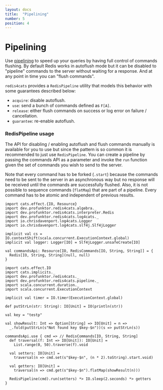 ```yaml
---
layout: docs
title:  "Pipelining"
number: 5
position: 4
---
```


# Pipelining

Use [pipelining](https://redis.io/topics/pipelining) to speed up your queries by having full control of commands flushing. By default Redis works in autoflush mode but it can be disabled to "pipeline" commands to the server without waiting for a response. And at any point in time you can "flush commands".

`redis4cats` provides a `RedisPipeline` utility that models this behavior with some guarantees described below:

- `acquire`: disable autoflush.
- `use`: send a bunch of commands defined as `F[A]`.
- `release`: either flush commands on success or log error on failure / cancellation.
- `guarantee`: re-enable autoflush.

### RedisPipeline usage

The API for disabling / enabling autoflush and flush commands manually is available for you to use but since the pattern
is so common it is recommended to just use `RedisPipeline`. You can create a pipeline by passing the commands API as a parameter and invoke the `run` function given the set of commands you wish to send to the server.

Note that every command has to be forked (`.start`) because the commands need to be sent to the server in an asynchronous way but no response will be received until the commands are successfully flushed. Also, it is not possible to sequence commands (`flatMap`) that are part of a pipeline. Every command has to be atomic and independent of previous results.

```tut:book:invisible
import cats.effect.{IO, Resource}
import dev.profunktor.redis4cats.algebra._
import dev.profunktor.redis4cats.interpreter.Redis
import dev.profunktor.redis4cats.log4cats._
import io.chrisdavenport.log4cats.Logger
import io.chrisdavenport.log4cats.slf4j.Slf4jLogger

implicit val cs = IO.contextShift(scala.concurrent.ExecutionContext.global)
implicit val logger: Logger[IO] = Slf4jLogger.unsafeCreate[IO]

val commandsApi: Resource[IO, RedisCommands[IO, String, String]] = {
  Redis[IO, String, String](null, null)
}
```

```tut:book:silent
import cats.effect.IO
import cats.implicits._
import dev.profunktor.redis4cats._
import dev.profunktor.redis4cats.pipeline._
import scala.concurrent.duration._
import scala.concurrent.ExecutionContext

implicit val timer = IO.timer(ExecutionContext.global)

def putStrLn(str: String): IO[Unit] = IO(println(str))

val key = "testp"

val showResult: Int => Option[String] => IO[Unit] = n =>
  _.fold(putStrLn(s"Not found key $key-$n"))(s => putStrLn(s))

commandsApi.use { cmd => // RedisCommands[IO, String, String]
  def traversal(f: Int => IO[Unit]): IO[Unit] =
    List.range(0, 50).traverse(f).void

  val setters: IO[Unit] =
    traversal(n => cmd.set(s"$key-$n", (n * 2).toString).start.void)

  val getters: IO[Unit] =
    traversal(n => cmd.get(s"$key-$n").flatMap(showResult(n)))

  RedisPipeline(cmd).run(setters) *> IO.sleep(2.seconds) *> getters
}
```

